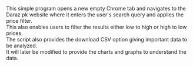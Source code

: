 This simple program opens a new empty Chrome tab and navigates to the Daraz pk website where it enters the user's search query and applies the price filter.<br>
This also enables users to filter the results either low to high or high to low prices.<br>
The script also provides the download CSV option giving important data to be analyzed.<br>
It will later be modified to provide the charts and graphs to understand the data.
